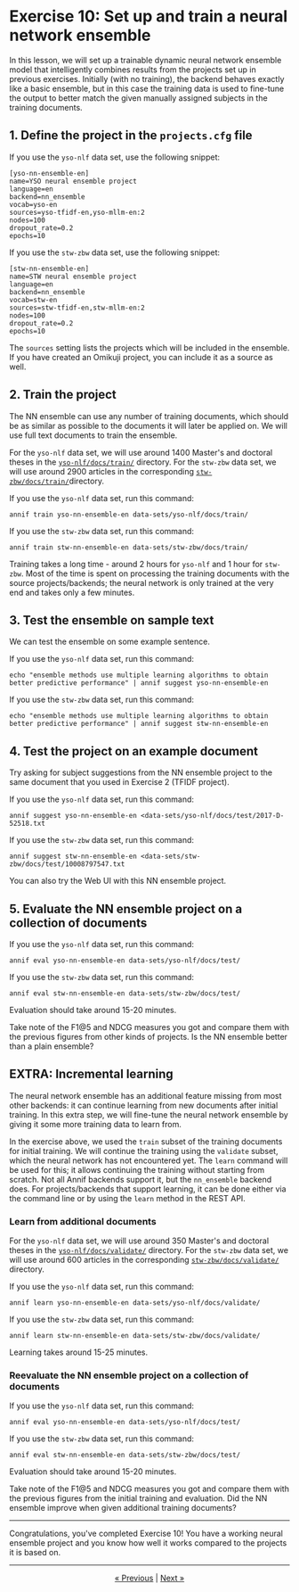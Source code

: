 # Exercise 10: Set up and train a neural network ensemble

In this lesson, we will set up a trainable dynamic neural network ensemble
model that intelligently combines results from the projects set up in
previous exercises. Initially (with no training), the backend behaves
exactly like a basic ensemble, but in this case the training data is used to
fine-tune the output to better match the given manually assigned subjects in
the training documents.

## 1. Define the project in the `projects.cfg` file

If you use the `yso-nlf` data set, use the following snippet:

    [yso-nn-ensemble-en]
    name=YSO neural ensemble project
    language=en
    backend=nn_ensemble
    vocab=yso-en
    sources=yso-tfidf-en,yso-mllm-en:2
    nodes=100
    dropout_rate=0.2
    epochs=10

If you use the `stw-zbw` data set, use the following snippet:

    [stw-nn-ensemble-en]
    name=STW neural ensemble project
    language=en
    backend=nn_ensemble
    vocab=stw-en
    sources=stw-tfidf-en,stw-mllm-en:2
    nodes=100
    dropout_rate=0.2
    epochs=10 
    
The `sources` setting lists the projects which will be included in the
ensemble. If you have created an Omikuji project, you can include it as a
source as well.

## 2. Train the project

The NN ensemble can use any number of training documents, which should be as
similar as possible to the documents it will later be applied on. We will
use full text documents to train the ensemble.

For the `yso-nlf` data set, we will use around 1400 Master's and doctoral
theses in the
[`yso-nlf/docs/train/`](../data-sets/yso-nlf/docs/train)
directory. For the `stw-zbw` data set, we will use around 2900 articles
in the corresponding
[`stw-zbw/docs/train/`](../data-sets/stw-zbw/docs/train)directory.

If you use the `yso-nlf` data set, run this command:

    annif train yso-nn-ensemble-en data-sets/yso-nlf/docs/train/

If you use the `stw-zbw` data set, run this command:

    annif train stw-nn-ensemble-en data-sets/stw-zbw/docs/train/

Training takes a long time - around 2 hours for `yso-nlf` and 1 hour for
`stw-zbw`. Most of the time is spent on processing the training documents
with the source projects/backends; the neural network is only trained at
the very end and takes only a few minutes.

## 3. Test the ensemble on sample text

We can test the ensemble on some example sentence.

If you use the `yso-nlf` data set, run this command:

    echo "ensemble methods use multiple learning algorithms to obtain better predictive performance" | annif suggest yso-nn-ensemble-en

If you use the `stw-zbw` data set, run this command:

    echo "ensemble methods use multiple learning algorithms to obtain better predictive performance" | annif suggest stw-nn-ensemble-en

## 4. Test the project on an example document

Try asking for subject suggestions from the NN ensemble project to the same
document that you used in Exercise 2 (TFIDF project).

If you use the `yso-nlf` data set, run this command:

    annif suggest yso-nn-ensemble-en <data-sets/yso-nlf/docs/test/2017-D-52518.txt

If you use the `stw-zbw` data set, run this command:

    annif suggest stw-nn-ensemble-en <data-sets/stw-zbw/docs/test/10008797547.txt

You can also try the Web UI with this NN ensemble project.

## 5. Evaluate the NN ensemble project on a collection of documents

If you use the `yso-nlf` data set, run this command:

    annif eval yso-nn-ensemble-en data-sets/yso-nlf/docs/test/

If you use the `stw-zbw` data set, run this command:

    annif eval stw-nn-ensemble-en data-sets/stw-zbw/docs/test/

Evaluation should take around 15-20 minutes.

Take note of the F1@5 and NDCG measures you got and compare them with the
previous figures from other kinds of projects. Is the NN ensemble better
than a plain ensemble?

## EXTRA: Incremental learning

The neural network ensemble has an additional feature missing from most
other backends: it can continue learning from new documents after initial
training. In this extra step, we will fine-tune the neural network ensemble
by giving it some more training data to learn from.

In the exercise above,  we used the `train` subset of the training documents 
for initial training. We will continue the training using the `validate` subset,
which the neural network has not encountered yet. The `learn` command will be 
used for this; it allows continuing the training without starting from scratch. 
Not all Annif backends support it, but the `nn_ensemble` backend does. For
projects/backends that support learning, it can be done either via the
command line or by using the `learn` method in the REST API.

### Learn from additional documents

For the `yso-nlf` data set, we will use around 350 Master's and doctoral
theses in the
[`yso-nlf/docs/validate/`](../data-sets/yso-nlf/docs/validate)
directory. For the `stw-zbw` data set, we will use around 600 articles
in the corresponding
[`stw-zbw/docs/validate/`](../data-sets/stw-zbw/docs/validate) directory.

If you use the `yso-nlf` data set, run this command:

    annif learn yso-nn-ensemble-en data-sets/yso-nlf/docs/validate/

If you use the `stw-zbw` data set, run this command:

    annif learn stw-nn-ensemble-en data-sets/stw-zbw/docs/validate/

Learning takes around 15-25 minutes.

### Reevaluate the NN ensemble project on a collection of documents

If you use the `yso-nlf` data set, run this command:

    annif eval yso-nn-ensemble-en data-sets/yso-nlf/docs/test/

If you use the `stw-zbw` data set, run this command:

    annif eval stw-nn-ensemble-en data-sets/stw-zbw/docs/test/

Evaluation should take around 15-20 minutes.

Take note of the F1@5 and NDCG measures you got and compare them with the
previous figures from the initial training and evaluation. Did the NN ensemble
improve when given additional training documents?

---

Congratulations, you've completed Exercise 10! You have a working neural ensemble
project and you know how well it works compared to the projects it is based on.

---

<p align="center">
<a href="/exercises/09_hogwarts.md">« Previous</a> |
<a href="/exercises/12_custom_corpus.md">Next »</a>
</p>
